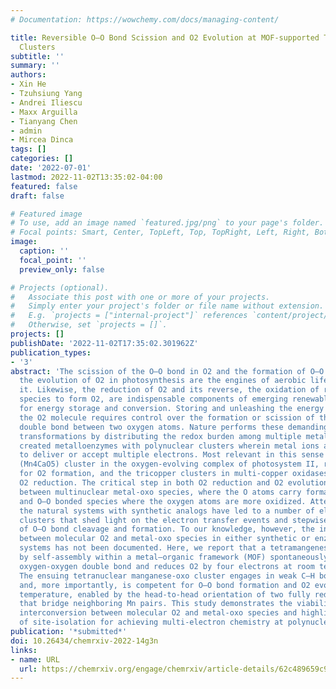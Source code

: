 ```yaml
---
# Documentation: https://wowchemy.com/docs/managing-content/

title: Reversible O–O Bond Scission and O2 Evolution at MOF-supported Tetramanganese
  Clusters
subtitle: ''
summary: ''
authors:
- Xin He
- Tzuhsiung Yang
- Andrei Iliescu
- Maxx Arguilla
- Tianyang Chen
- admin
- Mircea Dinca
tags: []
categories: []
date: '2022-07-01'
lastmod: 2022-11-02T13:35:02-04:00
featured: false
draft: false

# Featured image
# To use, add an image named `featured.jpg/png` to your page's folder.
# Focal points: Smart, Center, TopLeft, Top, TopRight, Left, Right, BottomLeft, Bottom, BottomRight.
image:
  caption: ''
  focal_point: ''
  preview_only: false

# Projects (optional).
#   Associate this post with one or more of your projects.
#   Simply enter your project's folder or file name without extension.
#   E.g. `projects = ["internal-project"]` references `content/project/deep-learning/index.md`.
#   Otherwise, set `projects = []`.
projects: []
publishDate: '2022-11-02T17:35:02.301962Z'
publication_types:
- '3'
abstract: 'The scission of the O–O bond in O2 and the formation of O–O bonds during
  the evolution of O2 in photosynthesis are the engines of aerobic life as we know
  it. Likewise, the reduction of O2 and its reverse, the oxidation of reduced oxygen
  species to form O2, are indispensable components of emerging renewable technologies
  for energy storage and conversion. Storing and unleashing the energy contained within
  the O2 molecule requires control over the formation or scission of the four-electron
  double bond between two oxygen atoms. Nature performs these demanding multi-electron
  transformations by distributing the redox burden among multiple metal ions: evolution
  created metalloenzymes with polynuclear clusters wherein metal ions act in concert
  to deliver or accept multiple electrons. Most relevant in this sense are the tetramanganese-calcium
  (Mn4CaO5) cluster in the oxygen-evolving complex of photosystem II, responsible
  for O2 formation, and the tricopper clusters in multi-copper oxidases, which mediate
  O2 reduction. The critical step in both O2 reduction and O2 evolution is the interconversion
  between multinuclear metal-oxo species, where the O atoms carry formal –2 charges,
  and O–O bonded species where the oxygen atoms are more oxidized. Attempts to mimic
  the natural systems with synthetic analogs have led to a number of elegant molecular
  clusters that shed light on the electron transfer events and stepwise mechanism
  of O–O bond cleavage and formation. To our knowledge, however, the interconversion
  between molecular O2 and metal-oxo species in either synthetic or enzymatic discrete
  systems has not been documented. Here, we report that a tetramangenese cluster formed
  by self-assembly within a metal–organic framework (MOF) spontaneously cleaves the
  oxygen-oxygen double bond and reduces O2 by four electrons at room temperature.
  The ensuing tetranuclear manganese-oxo cluster engages in weak C–H bond activation
  and, more importantly, is competent for O–O bond formation and O2 evolution at elevated
  temperature, enabled by the head-to-head orientation of two fully reduced oxo atoms
  that bridge neighboring Mn pairs. This study demonstrates the viability of four-electron
  interconversion between molecular O2 and metal-oxo species and highlights the importance
  of site-isolation for achieving multi-electron chemistry at polynuclear metal clusters.'
publication: '*submitted*'
doi: 10.26434/chemrxiv-2022-14g3n
links:
- name: URL
  url: https://chemrxiv.org/engage/chemrxiv/article-details/62c489659c9c6b63162ce94d
---
```


